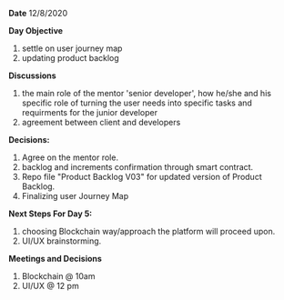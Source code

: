 **Date**
12/8/2020

**Day Objective**

1) settle on user journey map
2) updating product backlog

**Discussions**

1) the main role of the mentor 'senior developer', how he/she and his specific role of turning the user needs into specific tasks and requirments for the junior developer
2) agreement between client and developers

**Decisions:**

1) Agree on the mentor role.
2) backlog and increments confirmation through smart contract.
3) Repo file "Product Backlog V03" for updated version of Product Backlog.
4) Finalizing user Journey Map

**Next Steps For Day 5:**
1) choosing Blockchain way/approach the platform will proceed upon.  
2) UI/UX brainstorming. 

**Meetings and Decisions**
1) Blockchain @ 10am
2) UI/UX @ 12 pm


